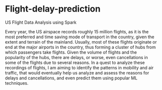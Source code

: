 # Flight-delay-prediction
US Flight Data Analysis using Spark

Every year, the US airspace records roughly 15 million flights, as it is the most preferred and time saving mode of transport in the country, given the extent and terrain of the mainland. Usually, most of these flights originate or end at the major airports in the country, thus forming a cluster of hubs from which passengers take flights. Given the volume of flights and the popularity of the hubs, there are delays, or worse, even cancellations in some of the flights due to several reasons. 
In a quest to analyze these recordings of flights, I am aiming to identify the patterns in mobility and air traffic, that would eventually help us analyze and assess the reasons for delays and cancellations, and even predict them using popular ML techniques.

